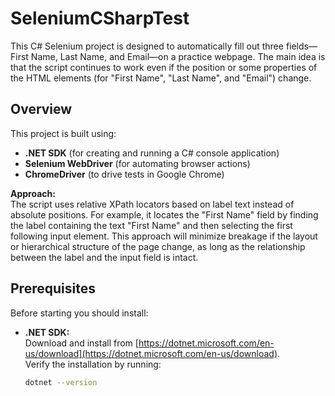 # SeleniumCSharpTest

This C# Selenium project is designed to automatically fill out three fields—First Name, Last Name, and Email—on a practice webpage. The main idea is that the script continues to work even if the position or some properties of the HTML elements (for "First Name", "Last Name", and "Email") change.

## Overview

This project is built using:
- **.NET SDK** (for creating and running a C# console application)
- **Selenium WebDriver** (for automating browser actions)
- **ChromeDriver** (to drive tests in Google Chrome)

**Approach:**  
The script uses relative XPath locators based on label text instead of absolute positions. For example, it locates the "First Name" field by finding the label containing the text "First Name" and then selecting the first following input element. This approach will minimize breakage if the layout or hierarchical structure of the page change, as long as the relationship between the label and the input field is intact.

## Prerequisites

Before starting you should install:
- **.NET SDK:**  
  Download and install from [https://dotnet.microsoft.com/en-us/download](https://dotnet.microsoft.com/en-us/download).  
  Verify the installation by running:
  ```bash
  dotnet --version
